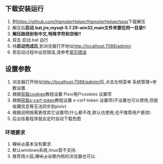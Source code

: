 ## 下载安装运行

1. 到<https://github.com/HamsterHelper/HamsterHelper/tags>下载解压
2. 解压后**启动.bat,jre,mysql-5.7.29-win32,main文件夹要在同一目录!!**
2. **解压路径别有中文,特殊字符和空格!!**
3. 双击 启动.bat 运行
4. 待**启动完成后**,到浏览器打开地址<http://localhost:7088/admin/>
5. 若启动过程中出现错误,请参考[常见错误](常见错误.md)

## 设置参数
1. 浏览器打开地址<http://localhost:7088/admin/>后,点击左侧菜单 系统管理>参数设置
3. 根据[获取cookies](获取cookies.md)教程设置 Pixiv用户cookies 设置项
4. 根据[获取x-csrf-token](获取x-csrf-token.md)教程设置 x-csrf-token 设置项(不设置也可以使用,但是收藏信息等无法同步到pixiv)
5. 根据说明按需更改其它设置项(什么都不改,默认也使用,也不推荐用户更改)
6. 后台挂着程序就会定时自动下载色图

### 环境要求
1. ~~理论上~~基本没有要求.
2. 默认windows系统,linux暂不支持.
3. 推荐用火狐,~~理论上~~谷歌内核的浏览器也可以.
